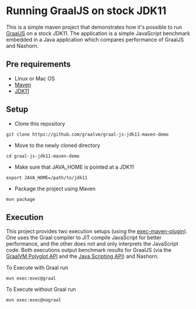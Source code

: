 # Running GraalJS on stock JDK11

This is a simple maven project that demonstrates how it's possible to run
[GraalJS](http://www.graalvm.org/docs/reference-manual/languages/js/) on a
stock JDK11. The application is a simple JavaScript benchmark embedded in a
Java application which compares performance of GraalJS and Nashorn.

## Pre requirements

- Linux or Mac OS
- [Maven](https://maven.apache.org)
- [JDK11](https://jdk.java.net/11/)

## Setup

- Clone this repository
```
git clone https://github.com/graalvm/graal-js-jdk11-maven-demo
```

- Move to the newly cloned directory
```
cd graal-js-jdk11-maven-demo
```

- Make sure that JAVA_HOME is pointed at a JDK11
```
export JAVA_HOME=/path/to/jdk11
```

- Package the project using Maven
```
mvn package
```

## Execution

This project provides two execution setups (using the
[exec-maven-plugin](https://www.mojohaus.org/exec-maven-plugin/)). One uses the
Graal compiler to JIT compile JavaScript for better performance, and the other
does not and only interprets the JavaScript code. Both executions output
benchmark results for GraalJS (via the [GraalVM Polyglot
API](https://www.graalvm.org/truffle/javadoc/index.html?com/oracle/truffle/api/instrumentation/EventContext.html)
and the [Java Scripting
API](https://docs.oracle.com/javase/8/docs/technotes/guides/scripting/prog_guide/api.html)) and Nashorn.



To Execute with Graal run
```
mvn exec:exec@graal
```

To Execute without Graal run
```
mvn exec:exec@nograal
```
